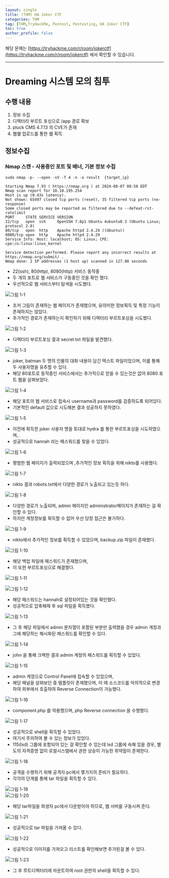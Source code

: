 ```yaml
---
layout: single
title: (THM) HA Joker CTF
categories: THM
tag: [THM,TryHackMe, Pentest, Pentesting, HA Joker CTF]
toc: true
author_profile: false
---
```


해당 문제는 [https://tryhackme.com/r/room/jokerctf](https://tryhackme.com/r/room/jokerctf) 에서 확인할 수 있습니다.

***

# Dreaming 시스템 모의 침투
## 수행 내용
1. 정보 수집
2. 디렉터리 부르트 포싱으로 /app 경로 확보
3. pluck CMS 4.7.13 의 CVE가 존재
4. 웹쉘 업로드를 통한 쉘 획득

## 정보수집
### Nmap 스캔 - 사용중인 포트 및 배너, 기본 정보 수집

```
sudo nmap -p- --open -sV -T 4 -n -o result  {target_ip}
```

```
Starting Nmap 7.93 ( https://nmap.org ) at 2024-08-07 08:58 EDT
Nmap scan report for 10.10.195.254
Host is up (0.43s latency).
Not shown: 65497 closed tcp ports (reset), 35 filtered tcp ports (no-response)
Some closed ports may be reported as filtered due to --defeat-rst-ratelimit
PORT     STATE SERVICE VERSION
22/tcp   open  ssh     OpenSSH 7.6p1 Ubuntu 4ubuntu0.3 (Ubuntu Linux; protocol 2.0)
80/tcp   open  http    Apache httpd 2.4.29 ((Ubuntu))
8080/tcp open  http    Apache httpd 2.4.29
Service Info: Host: localhost; OS: Linux; CPE: cpe:/o:linux:linux_kernel

Service detection performed. Please report any incorrect results at https://nmap.org/submit/ .
Nmap done: 2 IP addresses (1 host up) scanned in 127.00 seconds
```

- 22(ssh), 80(http), 8080(http) 서비스 동작중
- 두 개의 포트로 웹 서비스가 구동중인 것을 확인 했다.
- 우선적으로 웹 서비스부터 탐색을 시도했다.

![그림 1-1](/assets/image/write-up/thm/thm_HA%20Joker%20CTF/image.png)
- 조커 그림이 존재하는 웹 페이지가 존재했으며, 유의미한 정보획득 및 특정 기능이 존재하지는 않았다.
- 추가적인 경로가 존재하는지 확인하기 위해 디렉터리 부르트포싱을 시도했다.

![그림 1-2](/assets/image/write-up/thm/thm_HA%20Joker%20CTF/image-1.png)
- 디렉터리 부르트포싱 결과 secret.txt 파일을 발견했다.

![그림 1-3](/assets/image/write-up/thm/thm_HA%20Joker%20CTF/image-2.png)
- joker, batman 두 명의 인물의 대화 내용이 담긴 텍스트 파일이었으며, 이를 통해 두 사용자명을 유추할 수 있다.
- 해당 80포트로 동작중인 서비스에서는 추가적으로 얻을 수 있는것은 없어 8080 포트 웹을 살펴보았다.

![그림 1-4](/assets/image/write-up/thm/thm_HA%20Joker%20CTF/image-3.png)
- 해당 포트의 웹 서비스로 접속시 username과 password를 검증하도록 되어있다.
- 기본적인 default 값으로 시도해본 결과 성공하지 못하였다.

![그림 1-5](/assets/image/write-up/thm/thm_HA%20Joker%20CTF/image-4.png)
- 이전에 획득한 joker 사용자 명을 토대로 hydra 를 통한 부르트포싱을 시도하였으며,.
- 성공적으로 hannah 라는 패스워드를 찾을 수 있었다.

![그림 1-6](/assets/image/write-up/thm/thm_HA%20Joker%20CTF/image-5.png)
- 평범한 웹 페이지가 출력되었으며 ,추가적인 정보 획득을 위해 nikto를 사용했다.

![그림 1-7](/assets/image/write-up/thm/thm_HA%20Joker%20CTF/image-6.png)
- nikto 결과 robots.txt에서 다양한 경로가 노출되고 있는듯 하다.

![그림 1-8](/assets/image/write-up/thm/thm_HA%20Joker%20CTF/image-7.png)
- 다양한 경로가 노출되며, admin 페이지인 administrator페이지가 존재하는 걸 확인할 수 있다.
- 하지만 계정정보를 획득할 수 없어 우선 당장 접근은 불가하다.

![그림 1-9](/assets/image/write-up/thm/thm_HA%20Joker%20CTF/image-8.png)
- nikto에서 추가적인 정보를 획득할 수 있었으며, backup.zip 파일이 존재했다.

![그림 1-10](/assets/image/write-up/thm/thm_HA%20Joker%20CTF/image-9.png)
- 해당 백업 파일에 패스워드가 존재했으며,
- 이 또한 부르트포싱으로 해결했다.

![그림 1-11](/assets/image/write-up/thm/thm_HA%20Joker%20CTF/image-10.png)
<br>

![그림 1-12](/assets/image/write-up/thm/thm_HA%20Joker%20CTF/image-11.png)
- 해당 패스워드는  hannah로 설정되어있는 것을 확인했다.
- 성공적으로 압축해제 후 sql 파일을 획득했다.

![그림 1-13](/assets/image/write-up/thm/thm_HA%20Joker%20CTF/image-12.png)
- 그 후 해당 파일에서 admin 문자열이 포함된 부분만 출력했을 경우 admin 계정과 그에 해당하는 해시화된 패스워드를 확인할 수 있다.

![그림 1-14](/assets/image/write-up/thm/thm_HA%20Joker%20CTF/image-13.png)
- john 을 통해 크랙한 결과 admin 계정의 패스워드를 획득할 수 있었다.

![그림 1-15](/assets/image/write-up/thm/thm_HA%20Joker%20CTF/image-14.png)
- admin 계정으로 Control Panel에 접속할 수 있었으며,
- 해당 패널을 살펴보던 중 템플릿이 존재했으며, 이 때 소스코드를 악의적으로 변경하여 외부에서 호출하여 Reverse Connection이 가능했다.

![그림 1-16](/assets/image/write-up/thm/thm_HA%20Joker%20CTF/image-15.png)
- component.php 를 악용했으며, php Reverse connection 을 수행했다.

![그림 1-17](/assets/image/write-up/thm/thm_HA%20Joker%20CTF/image-16.png)
- 성공적으로 shell을 획득할 수 있었다.
- 여기서 주의하여 볼 수 있는 정보가 있었다.
- 115(lxd) 그룹에 포함되어 있는 걸 확인할 수 있는데 lxd 그룹에 속해 있을 경우, 별도의 자격증명 없이 로컬시스템에서 권한 상승이 가능한 취약점이 존재한다.

![그림 1-18](/assets/image/write-up/thm/thm_HA%20Joker%20CTF/image-17.png)
- 공격을 수행하기 위해 공격자 pc에서 몇가지의 준비가 필요하다.
- 각각의 단계를 통해 tar 파일을 획득할 수 있다.

![그림 1-19](/assets/image/write-up/thm/thm_HA%20Joker%20CTF/image-18.png)<br>
![그림 1-20](/assets/image/write-up/thm/thm_HA%20Joker%20CTF/image-19.png)
- 해당 tar파일을 희생자 pc에서 다운받아야 하므로, 웹 서버를 구동시켜 준다.

![그림 1-21](/assets/image/write-up/thm/thm_HA%20Joker%20CTF/image-20.png)
- 성공적으로 tar 파일을 가져올 수 있다.

![그림 1-22](/assets/image/write-up/thm/thm_HA%20Joker%20CTF/image-21.png)
- 성공적으로 이미지를 가져오고 리스트를 확인해보면 추가된걸 볼 수 있다.

![그림 1-23](/assets/image/write-up/thm/thm_HA%20Joker%20CTF/image-22.png)
- 그 후 루트디렉터리에 마운트하여 root 권한의 shell을 획득할 수 있다.